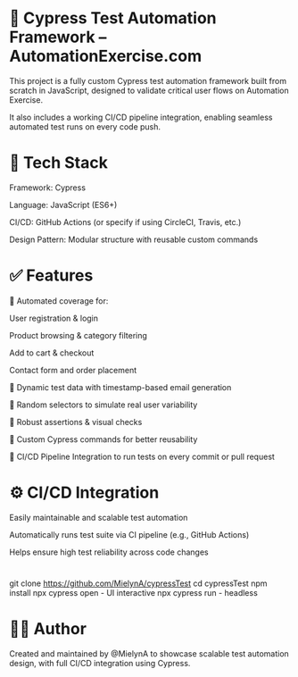 # 🧪 Cypress Test Automation Framework – AutomationExercise.com
This project is a fully custom Cypress test automation framework built from scratch in JavaScript, designed to validate critical user flows on Automation Exercise.

It also includes a working CI/CD pipeline integration, enabling seamless automated test runs on every code push.


# 🔧 Tech Stack
Framework: Cypress

Language: JavaScript (ES6+)

CI/CD: GitHub Actions (or specify if using CircleCI, Travis, etc.)

Design Pattern: Modular structure with reusable custom commands

# ✅ Features
🔹 Automated coverage for:

User registration & login

Product browsing & category filtering

Add to cart & checkout

Contact form and order placement

🔹 Dynamic test data with timestamp-based email generation

🔹 Random selectors to simulate real user variability

🔹 Robust assertions & visual checks

🔹 Custom Cypress commands for better reusability

🔹 CI/CD Pipeline Integration to run tests on every commit or pull request

# ⚙️ CI/CD Integration
Easily maintainable and scalable test automation

Automatically runs test suite via CI pipeline (e.g., GitHub Actions)

Helps ensure high test reliability across code changes

# 
git clone https://github.com/MielynA/cypressTest
cd cypressTest
npm install
npx cypress open  - UI interactive 
npx cypress run - headless

# 👩‍💻 Author
Created and maintained by @MielynA to showcase scalable test automation design, with full CI/CD integration using Cypress.
